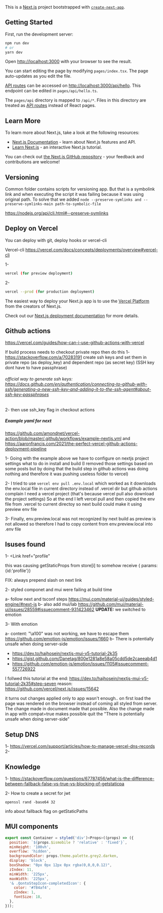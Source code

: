 This is a [Next.js](https://nextjs.org/) project bootstrapped with [`create-next-app`](https://github.com/vercel/next.js/tree/canary/packages/create-next-app).

## Getting Started

First, run the development server:

```bash
npm run dev
# or
yarn dev
```

Open [http://localhost:3000](http://localhost:3000) with your browser to see the result.

You can start editing the page by modifying `pages/index.tsx`. The page auto-updates as you edit the file.

[API routes](https://nextjs.org/docs/api-routes/introduction) can be accessed on [http://localhost:3000/api/hello](http://localhost:3000/api/hello). This endpoint can be edited in `pages/api/hello.ts`.

The `pages/api` directory is mapped to `/api/*`. Files in this directory are treated as [API routes](https://nextjs.org/docs/api-routes/introduction) instead of React pages.

## Learn More

To learn more about Next.js, take a look at the following resources:

- [Next.js Documentation](https://nextjs.org/docs) - learn about Next.js features and API.
- [Learn Next.js](https://nextjs.org/learn) - an interactive Next.js tutorial.

You can check out [the Next.js GitHub repository](https://github.com/vercel/next.js/) - your feedback and contributions are welcome!

## Versioning
Common folder contains scripts for versioning app. But that is a symbolink link and when executing the script it was failing because it was using original path. To solve that we added `node --preserve-symlinks and --preserve-symlinks-main path-to-symbolic-file`

https://nodejs.org/api/cli.html#--preserve-symlinks


## Deploy on Vercel

You can deploy with git, deploy hooks or vercel-cli

Vercel-cli
https://vercel.com/docs/concepts/deployments/overview#vercel-cli

1- 
```bash
vercel (for preview deployment)
```

2- 
```bash
vercel --prod (for production deployment)
```


The easiest way to deploy your Next.js app is to use the [Vercel Platform](https://vercel.com/new?utm_medium=default-template&filter=next.js&utm_source=create-next-app&utm_campaign=create-next-app-readme) from the creators of Next.js.

Check out our [Next.js deployment documentation](https://nextjs.org/docs/deployment) for more details.

## Github actions

https://vercel.com/guides/how-can-i-use-github-actions-with-vercel

If build process needs to checkout private repo then do this
1- https://stackoverflow.com/a/70283191 
create ssh keys and set them in private repo (as deploy_key) and dependent repo (as secret key) (SSH key dont have to have passphrase)
###### official way to generate ssh keys: https://docs.github.com/en/authentication/connecting-to-github-with-ssh/generating-a-new-ssh-key-and-adding-it-to-the-ssh-agent#about-ssh-key-passphrases

2- then use ssh_key flag in checkout actions


##### Example yaml for next
https://github.com/amondnet/vercel-action/blob/master/.github/workflows/example-nextjs.yml
and 
https://aaronfrancis.com/2021/the-perfect-vercel-github-actions-deployment-pipeline

1- Going with the example above we have to configure on nextjs project settings what to do in install and build (I removed those settings based on some posts but by doing that the build step in github actions was doing nothing and therefore it was pushing useless folder to vercel)

2- I tried to use `vercel env pull .env.local` which worked as it downloads the env.local file in current directory  instead of .vercel dir but github actions complain I need a vercel project (that's because vercel pull also download the project settings) So at the end I left vercel pull and then copied the env file from .vercel to current directoy so next build could make it using preview env file 

3- Finally, env.preview.local was not recognized by next build as preview is not allowed so therefore I had to copy content from env.preview.local into .env file

## Isuses found

1- <Link href="profile"

this was causing getStaticProps from store[i] to somehow receive { params:{id:'profile'}}

FIX: always prepend slash on next link

2- styled componet and mui were failing at build time

a- follow next and tsconf steps https://mui.com/material-ui/guides/styled-engine/#next-js
b- also add mui/lab https://github.com/mui/material-ui/issues/28559#issuecomment-931423462
**UPDATE:** we switched to emotion

3- With emotion

a- content: "\a100" was not working, we have to escape them
https://github.com/emotion-js/emotion/issues/1660
b- There is potentially unsafe when doing server-side
  * https://dev.to/hajhosein/nextjs-mui-v5-tutorial-2k35
  * https://gist.github.com/Danetag/800e1281a8e58a05cdd5de2caeeab4d1
  * https://github.com/emotion-js/emotion/issues/1105#issuecomment-557726922

I follwed this tutorial at the end: https://dev.to/hajhosein/nextjs-mui-v5-tutorial-2k35#step-seven reason: https://github.com/vercel/next.js/issues/15642

it turns out changes applied only to app wasn't enough.. on first load the page was rendered on the browser instead of coming all styled from server. The change made in document made that possible. Also the change made in app with compat=true makes possible quit the "There is potentially unsafe when doing server-side"






## Setup DNS

1- https://vercel.com/support/articles/how-to-manage-vercel-dns-records
2-

## Knowledge

1- https://stackoverflow.com/questions/67787456/what-is-the-difference-between-fallback-false-vs-true-vs-blocking-of-getstaticpa

2- How to create a secret for jwt

`openssl rand -base64 32`

info about fallback flag on getStaticPaths

## MUI components
```js
export const Container = styled('div')<Props>((props) => ({
  position: `${props.$ismobile ? 'relative' : 'fixed'}`,
  minHeight: '100vh',
  overflow: 'hidden',
  backgroundColor: props.theme.palette.grey2.darken,
  display: 'block',
  boxShadow: "0px 0px 12px 0px rgba(0,0,0,0.12)",
  zIndex: 11,
  minWidth: '225px',
  maxWidth: '225px',
  '& .QontoStepIcon-completedIcon': {
    color: '#784af4',
    zIndex: 1,
    fontSize: 18,
  },
}));

```
